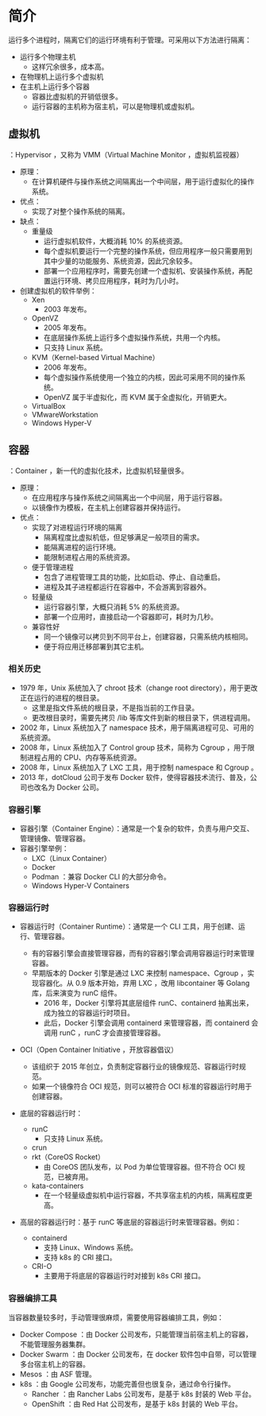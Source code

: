 # 简介

运行多个进程时，隔离它们的运行环境有利于管理。可采用以下方法进行隔离：
- 运行多个物理主机
  - 这样冗余很多，成本高。
- 在物理机上运行多个虚拟机
- 在主机上运行多个容器
  - 容器比虚拟机的开销低很多。
  - 运行容器的主机称为宿主机，可以是物理机或虚拟机。

## 虚拟机

：Hypervisor ，又称为 VMM（Virtual Machine Monitor ，虚拟机监视器）
- 原理：
  - 在计算机硬件与操作系统之间隔离出一个中间层，用于运行虚拟化的操作系统。
- 优点：
  - 实现了对整个操作系统的隔离。
- 缺点：
  - 重量级
    - 运行虚拟机软件，大概消耗 10% 的系统资源。
    - 每个虚拟机要运行一个完整的操作系统，但应用程序一般只需要用到其中少量的功能服务、系统资源，因此冗余较多。
    - 部署一个应用程序时，需要先创建一个虚拟机、安装操作系统，再配置运行环境、拷贝应用程序，耗时为几小时。
- 创建虚拟机的软件举例：
  - Xen
    - 2003 年发布。
  - OpenVZ
    - 2005 年发布。
    - 在底层操作系统上运行多个虚拟操作系统，共用一个内核。
    - 只支持 Linux 系统。
  - KVM（Kernel-based Virtual Machine）
    - 2006 年发布。
    - 每个虚拟操作系统使用一个独立的内核，因此可采用不同的操作系统。
    - OpenVZ 属于半虚拟化，而 KVM 属于全虚拟化，开销更大。
  - VirtualBox
  - VMwareWorkstation
  - Windows Hyper-V

## 容器

：Container ，新一代的虚拟化技术，比虚拟机轻量很多。
- 原理：
  - 在应用程序与操作系统之间隔离出一个中间层，用于运行容器。
  - 以镜像作为模板，在主机上创建容器并保持运行。
- 优点：
  - 实现了对进程运行环境的隔离
    - 隔离程度比虚拟机低，但足够满足一般项目的需求。
    - 能隔离进程的运行环境。
    - 能限制进程占用的系统资源。
  - 便于管理进程
    - 包含了进程管理工具的功能，比如启动、停止、自动重启。
    - 进程及其子进程都运行在容器中，不会游离到容器外。
  - 轻量级
    - 运行容器引擎，大概只消耗 5% 的系统资源。
    - 部署一个应用时，直接启动一个容器即可，耗时为几秒。
  - 兼容性好
    - 同一个镜像可以拷贝到不同平台上，创建容器，只需系统内核相同。
    - 便于将应用迁移部署到其它主机。

### 相关历史

- 1979 年，Unix 系统加入了 chroot 技术（change root directory），用于更改正在运行的进程的根目录。
  - 这里是指文件系统的根目录，不是指当前的工作目录。
  - 更改根目录时，需要先拷贝 /lib 等库文件到新的根目录下，供进程调用。
- 2002 年，Linux 系统加入了 namespace 技术，用于隔离进程可见、可用的系统资源。
- 2008 年，Linux 系统加入了 Control group 技术，简称为 Cgroup ，用于限制进程占用的 CPU、内存等系统资源。
- 2008 年，Linux 系统加入了 LXC 工具，用于控制 namespace 和 Cgroup 。
- 2013 年，dotCloud 公司于发布 Docker 软件，使得容器技术流行、普及，公司也改名为 Docker 公司。

### 容器引擎

- 容器引擎（Container Engine）：通常是一个复杂的软件，负责与用户交互、管理镜像、管理容器。
- 容器引擎举例：
  - LXC（Linux Container）
  - Docker
  - Podman ：兼容 Docker CLI 的大部分命令。
  - Windows Hyper-V Containers

### 容器运行时

- 容器运行时（Container Runtime）：通常是一个 CLI 工具，用于创建、运行、管理容器。
  - 有的容器引擎会直接管理容器，而有的容器引擎会调用容器运行时来管理容器。
  - 早期版本的 Docker 引擎是通过 LXC 来控制 namespace、Cgroup ，实现容器化。从 0.9 版本开始，弃用 LXC ，改用 libcontainer 等 Golang 库，后来演变为 runC 组件。
    - 2016 年，Docker 引擎将其底层组件 runC、containerd 抽离出来，成为独立的容器运行时项目。
    - 此后，Docker 引擎会调用 containerd 来管理容器，而 containerd 会调用 runC ，runC 才会直接管理容器。
- OCI（Open Container Initiative ，开放容器倡议）
  - 该组织于 2015 年创立，负责制定容器行业的镜像规范、容器运行时规范。
  - 如果一个镜像符合 OCI 规范，则可以被符合 OCI 标准的容器运行时用于创建容器。

- 底层的容器运行时：
  - runC
    - 只支持 Linux 系统。
  - crun
  - rkt（CoreOS Rocket）
    - 由 CoreOS 团队发布，以 Pod 为单位管理容器。但不符合 OCI 规范，已被弃用。
  - kata-containers
    - 在一个轻量级虚拟机中运行容器，不共享宿主机的内核，隔离程度更高。

- 高层的容器运行时：基于 runC 等底层的容器运行时来管理容器。例如：
  - containerd
    - 支持 Linux、Windows 系统。
    - 支持 k8s 的 CRI 接口。
  - CRI-O
    - 主要用于将底层的容器运行时对接到 k8s CRI 接口。

### 容器编排工具

当容器数量较多时，手动管理很麻烦，需要使用容器编排工具，例如：
- Docker Compose ：由 Docker 公司发布，只能管理当前宿主机上的容器，不能管理服务器集群。
- Docker Swarm ：由 Docker 公司发布，在 docker 软件包中自带，可以管理多台宿主机上的容器。
- Mesos ：由 ASF 管理。
- k8s ：由 Google 公司发布，功能完善但也很复杂，通过命令行操作。
  - Rancher ：由 Rancher Labs 公司发布，是基于 k8s 封装的 Web 平台。
  - OpenShift ：由 Red Hat 公司发布，是基于 k8s 封装的 Web 平台。
